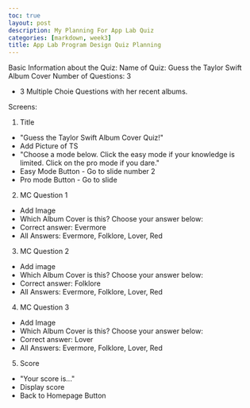```yaml
---
toc: true
layout: post
description: My Planning For App Lab Quiz
categories: [markdown, week3]
title: App Lab Program Design Quiz Planning
---
```


Basic Information about the Quiz: 
Name of Quiz: Guess the Taylor Swift Album Cover 
Number of Questions: 3
-  3 Multiple Choie Questions with her recent albums. 

Screens: 
1. Title
  - "Guess the Taylor Swift Album Cover Quiz!"
  - Add Picture of TS 
  - "Choose a mode below. Click the easy mode if your knowledge is limited. Click on the pro mode if you dare."
  - Easy Mode Button - Go to slide number 2
  - Pro mode Button - Go to slide 

2. MC Question 1
  - Add Image 
  - Which Album Cover is this? Choose your answer below: 
  - Correct answer: Evermore 
  - All Answers: Evermore, Folklore, Lover, Red

3. MC Question 2
  - Add image
  - Which Album Cover is this? Choose your answer below: 
  - Correct answer: Folklore
  - All Answers: Evermore, Folklore, Lover, Red

4. MC Question 3
  - Add Image
  - Which Album Cover is this? Choose your answer below: 
  - Correct answer: Lover
  - All Answers: Evermore, Folklore, Lover, Red

5. Score
  - "Your score is..."
  - Display score 
  - Back to Homepage Button
